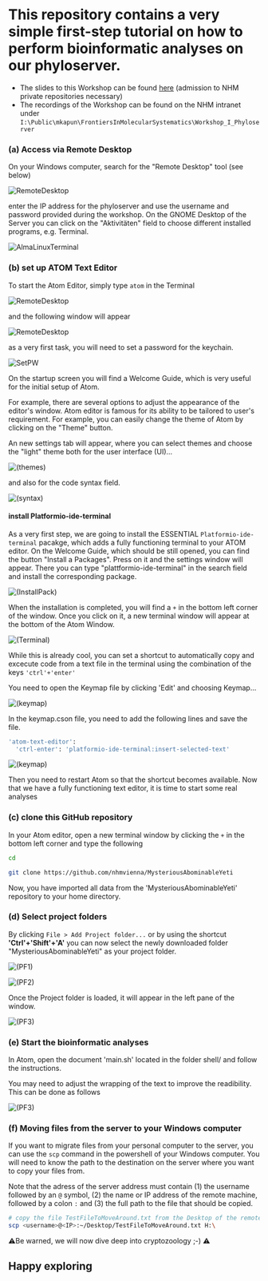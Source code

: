 # This repository contains a very simple first-step tutorial on how to perform bioinformatic analyses on our phyloserver.

-   The slides to this Workshop can be found [here](https://github.com/nhmvienna/FirstSteps/blob/main/resources/Workshop_Phyloserver2.pdf) (admission to NHM private repositories necessary)
-   The recordings of the Workshop can be found on the NHM intranet under `I:\Public\mkapun\FrontiersInMolecularSystematics\Workshop_I_Phyloserver`

### (a) Access via Remote Desktop

On your Windows computer, search for the "Remote Desktop" tool (see below)

![RemoteDesktop](.bckup/Images/Workshop/RD.png)

enter the IP address for the phyloserver and use the username and password provided during the workshop. On the GNOME Desktop of the Server you can click on the "Aktivitäten" field to choose different installed programs, e.g. Terminal.

![AlmaLinuxTerminal](.bckup/Images/AlmaLinuxTerminal.png)

### (b) set up ATOM Text Editor

To start the Atom Editor, simply type `atom` in the Terminal

![RemoteDesktop](.bckup/Images/Workshop/Atom.png)

and the following window will appear

![RemoteDesktop](.bckup/Images/Workshop/Atom_WelcomeGuide.png)

as a very first task, you will need to set a password for the keychain.

![SetPW](.bckup/Images/Workshop/Atom_setPW.png)

On the startup screen you will find a Welcome Guide, which is very useful for the initial setup of Atom.

For example, there are several options to adjust the appearance of the editor's window. Atom editor is famous for its ability to be tailored to user's requirement. For example, you can easily change the theme of Atom by clicking on the "Theme" button.

An new settings tab will appear, where you can select themes and choose the "light" theme both for the user interface (UI)...

![(themes)](.bckup/Images/Workshop/Atom_Themes.png)

and also for the code syntax field.

![(syntax)](.bckup/Images/Workshop/Atom_SyntaxThemes.png)

#### install Platformio-ide-terminal

As a very first step, we are going to install the ESSENTIAL `Platformio-ide-terminal` pacakge, which adds a fully functioning terminal to your ATOM editor. On the Welcome Guide, which should be still opened, you can find the button "Install a Packages". Press on it and the settings window will appear. There you can type "plattformio-ide-terminal" in the search field and install the corresponding package.

![(InstallPack)](.bckup/Images/Workshop/Atom_Installpack.png)

When the installation is completed, you will find a `+` in the bottom left corner of the window. Once you click on it, a new terminal window will appear at the bottom of the Atom Window.

![(Terminal)](.bckup/Images/Workshop/Atom_terminal.png)

While this is already cool, you can set a shortcut to automatically copy and excecute code from a text file in the terminal using the combination of the keys `'ctrl'+'enter'`

You need to open the Keymap file by clicking 'Edit' and choosing Keymap...

![(keymap)](.bckup/Images/Workshop/Atom_keymap.png)

In the keymap.cson file, you need to add the following lines and save the file.

```bash
'atom-text-editor':
  'ctrl-enter': 'platformio-ide-terminal:insert-selected-text'
```

![(keymap)](.bckup/Images/Workshop/Atom_keymap_terminal.png)

Then you need to restart Atom so that the shortcut becomes available. Now that we have a fully functioning text editor, it is time to start some real analyses

### (c) clone this GitHub repository

In your Atom editor, open a new terminal window by clicking the `+` in the bottom left corner and type the following

```bash
cd

git clone https://github.com/nhmvienna/MysteriousAbominableYeti
```

Now, you have imported all data from the 'MysteriousAbominableYeti' repository to your home directory.

### (d) Select project folders

By clicking `File > Add Project folder...` or by using the shortcut **'Ctrl'+'Shift'+'A'** you can now select the newly downloaded folder "MysteriousAbominableYeti" as your project folder.

![(PF1)](.bckup/Images/Workshop/Atom_ProjectFolder.png)

![(PF2)](.bckup/Images/Workshop/Atom_ProjectFolder2.png)

Once the Project folder is loaded, it will appear in the left pane of the window.

![(PF3)](.bckup/Images/Workshop/Atom_ProjectFolder3.png)

### (e) Start the bioinformatic analyses

In Atom, open the document 'main.sh' located in the folder shell/ and follow the instructions.

You may need to adjust the wrapping of the text to improve the readibility. This can be done as follows

![(PF3)](.bckup/Images/Workshop/Atom_Softwrap.png)

### (f) Moving files from the server to your Windows computer

If you want to migrate files from your personal computer to the server, you can use the `scp` command in the powershell of your Windows computer. You will need to know the path to the destination on the server where you want to copy your files from.

Note that the adress of the server address must contain (1) the username followed by an `@` symbol, (2) the name or IP address of the remote machine, followed by a colon `:` and (3) the full path to the file that should be copied.

```bash
# copy the file TestFileToMoveAround.txt from the Desktop of the remote machine to the H:\ drive on your Windows machine
scp <username>@<IP>:~/Desktop/TestFileToMoveAround.txt H:\
```

:warning:Be warned, we will now dive deep into cryptozoology ;-) :warning:

## Happy exploring
